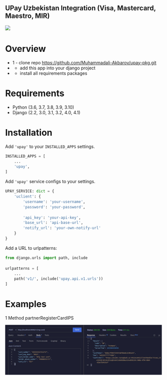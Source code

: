 ## UPay Uzbekistan Integration (Visa, Mastercard, Maestro, MIR)

<img src="https://play-lh.googleusercontent.com/56kMB0zuF9jXwKDjWSYgVffMOG8ZuvAz34kSovlZ32zJBhRbIhNbW8Me_wRw7xRYhVE">



# Overview 
* 1 - clone repo https://github.com/Muhammadali-Akbarov/upay-pkg.git
*  - add this app into your django project
*  - install all requirements packages

# Requirements

* Python (3.6, 3.7, 3.8, 3.9, 3.10)
* Django (2.2, 3.0, 3.1, 3.2, 4.0, 4.1)

# Installation

Add `'upay'` to your `INSTALLED_APPS` settings.
```python
INSTALLED_APPS = [
    ...
    'upay',
]
```
Add `'upay'` service configs to your settings.
```python
UPAY_SERVICE: dict = {
    'uclient': {
        'username': 'your-username',
        'password': 'your-password',

        'api_key': 'your-api-key',
        'base_url': 'api-base-url',
        'notify_url': 'your-own-notify-url'
    }
}
```
Add a URL to urlpatterns:
```python
from django.urls import path, include

urlpatterns = [
    ...
    path('v1/', include('upay.api.v1.urls'))
]
```
# Examples
1 Method partnerRegisterCardIPS

<img src="./docs/examples/reg-card.jpg">

